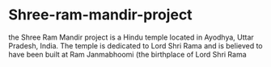 # Shree-ram-mandir-project
the Shree Ram Mandir project is a Hindu temple located in Ayodhya, Uttar Pradesh, India. The temple is dedicated to Lord Shri Rama and is believed to have been built at Ram Janmabhoomi (the birthplace of Lord Shri Rama
